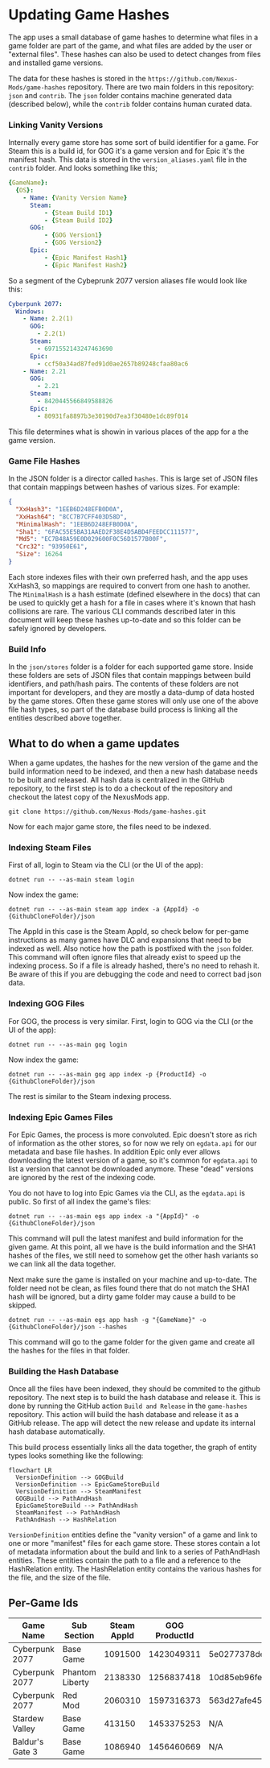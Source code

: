 # Updating Game Hashes

The app uses a small database of game hashes to determine what files in a game folder are part of the game, and what files
are added by the user or "external files". These hashes can also be used to detect changes from files and installed game versions. 

The data for these hashes is stored in the `https://github.com/Nexus-Mods/game-hashes` repository. There are two main folders
in this repository: `json` and `contrib`. The `json` folder contains machine generated data (described below), while the 
`contrib` folder contains human curated data.

### Linking Vanity Versions

Internally every game store has some sort of build identifier for a game. For Steam this is a build id, for GOG it's a game version
and for Epic it's the manifest hash. This data is stored in the `version_aliases.yaml` file in the `contrib` folder. And looks
something like this;

```yaml
{GameName}:
  {OS}:
    - Name: {Vanity Version Name}
      Steam:
          - {Steam Build ID1}
          - {Steam Build ID2}
      GOG:
          - {GOG Version1}
          - {GOG Version2}
      Epic:
          - {Epic Manifest Hash1}
          - {Epic Manifest Hash2}
```

So a segment of the Cybeprunk 2077 version aliases file would look like this:

```yaml
Cyberpunk 2077:
  Windows:
    - Name: 2.2(1)
      GOG:
        - 2.2(1)
      Steam:
        - 6971552143247463690
      Epic:
        - ccf50a34ad87fed91d0ae2657b89248cfaa80ac6
    - Name: 2.21
      GOG:
        - 2.21
      Steam:
        - 8420445566849588826
      Epic:
        - 80931fa8897b3e30190d7ea3f30480e1dc89f014  
```

This file determines what is showin in various places of the app for a the game version. 

### Game File Hashes

In the JSON folder is a director called `hashes`. This is large set of JSON files that contain mappings between hashes of 
various sizes. For example:

```json
{
  "XxHash3": "1EEB6D248EFB0D0A",
  "XxHash64": "8CC7B7CFF403D58D",
  "MinimalHash": "1EEB6D248EFB0D0A",
  "Sha1": "6FAC55E5BA31AAED2F38E4D5ABD4FEEDCC111577",
  "Md5": "EC7B48A59E0D029600F0C56D1577B00F",
  "Crc32": "93950E61",
  "Size": 16264
}
```

Each store indexes files with their own preferred hash, and the app uses XxHash3, so mappings are required to convert from one
hash to another. The `MinimalHash` is a hash estimate (defined elsewhere in the docs) that can be used to quickly get a hash for
a file in cases where it's known that hash collisions are rare. The various CLI commands described later in this document
will keep these hashes up-to-date and so this folder can be safely ignored by developers.

### Build Info
In the `json/stores` folder is a folder for each supported game store. Inside these folders are sets of JSON files that contain
mappings between build identifiers, and path/hash pairs. The contents of these folders are not important for developers, 
and they are mostly a data-dump of data hosted by the game stores. Often these game stores will only use one of the above
file hash types, so part of the database build process is linking all the entities described above together.


## What to do when a game updates
When a game updates, the hashes for the new version of the game and the build information need to be indexed, and then a
new hash database needs to be built and released. All hash data is centralized in the GitHub repository, to the first step is
to do a checkout of the repository and checkout the latest copy of the NexusMods app. 

``git clone https://github.com/Nexus-Mods/game-hashes.git``

Now for each major game store, the files need to be indexed. 

### Indexing Steam Files
First of all, login to Steam via the CLI (or the UI of the app):

`dotnet run -- --as-main steam login`

Now index the game:

`dotnet run -- --as-main steam app index -a {AppId} -o {GithubCloneFolder}/json`

The AppId in this case is the Steam AppId, so check below for per-game instructions as many games have DLC and expansions
that need to be indexed as well. Also notice how the path is postfixed with the `json` folder. This command will often 
ignore files that already exist to speed up the indexing process. So if a file is already hashed, there's no 
need to rehash it. Be aware of this if you are debugging the code and need to correct bad json data.

### Indexing GOG Files
For GOG, the process is very similar. First, login to GOG via the CLI (or the UI of the app):

`dotnet run -- --as-main gog login`

Now index the game:

`dotnet run -- --as-main gog app index -p {ProductId} -o {GithubCloneFolder}/json`

The rest is similar to the Steam indexing process.

### Indexing Epic Games Files
For Epic Games, the process is more convoluted. Epic doesn't store as rich of information as the other stores, so for 
now we rely on `egdata.api` for our metadata and base file hashes. In addition Epic only ever allows downloading the latest
version of a game, so it's common for `egdata.api` to list a version that cannot be downloaded anymore. These "dead" versions
are ignored by the rest of the indexing code. 

You do not have to log into Epic Games via the CLI, as the `egdata.api` is public. So first of all index the game's files:

`dotnet run -- --as-main egs app index -a "{AppId}" -o {GithubCloneFolder}/json`

This command will pull the latest manifest and build information for the given game. At this point, all we have is the build
information and the SHA1 hashes of the files, we still need to somehow get the other hash variants so we can link all the data
together. 

Next make sure the game is installed on your machine and up-to-date. The folder need not be clean, as files found there that do 
not match the SHA1 hash will be ignored, but a dirty game folder may cause a build to be skipped. 

`dotnet run -- --as-main egs app hash -g "{GameName}" -o {GithubCloneFolder}/json --hashes`

This command will go to the game folder for the given game and create all the hashes for the files in that folder.


### Building the Hash Database
Once all the files have been indexed, they should be commited to the github repository. The next step is to build the hash database
and release it. This is done by running the GitHub action `Build and Release` in the `game-hashes` repository. This action will
build the hash database and release it as a GitHub release. The app will detect the new release and update its internal
hash database automatically.

This build process essentially links all the data together, the graph of entity types looks something like the following:

```mermaid
flowchart LR
  VersionDefinition --> GOGBuild
  VersionDefinition --> EpicGameStoreBuild
  VersionDefinition --> SteamManifest
  GOGBuild --> PathAndHash
  EpicGameStoreBuild --> PathAndHash
  SteamManifest --> PathAndHash
  PathAndHash --> HashRelation
```

`VersionDefinition` entities define the "vanity version" of a game and link to one or more "manifest" files for each game store.
These stores contain a lot of metadata information about the build and link to a series of PathAndHash entities. These entities
contain the path to a file and a reference to the HashRelation entity. The HashRelation entity contains the various hashes
for the file, and the size of the file.


## Per-Game Ids

| Game Name        | Sub Section     | Steam AppId | GOG ProductId | Epic AppId                       |
|------------------|-----------------|-------------|---------------|----------------------------------|
| Cyberpunk 2077   | Base Game       | 1091500     | 1423049311    | 5e0277378de542ce9bf891d2f919d6c8 |
| Cyberpunk 2077   | Phantom Liberty | 2138330     | 1256837418    | 10d85eb96fec4edea3fbe213a8583973 |
| Cyberpunk 2077   | Red Mod         | 2060310     | 1597316373    | 563d27afe4544a648a0c222d73dedd84 |
| Stardew Valley   | Base Game       | 413150      | 1453375253    | N/A                              |
| Baldur's Gate 3  | Base Game       | 1086940     | 1456460669    | N/A                              |

